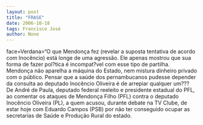```yaml
---
layout: post
title: "FRASE"
date: 2006-10-18
tags: Francisco José
author: None
---
```


 face=Verdana>“O que Mendonça fez (revelar a suposta tentativa de acordo com Inocêncio) está longe de uma agressão. Ele apenas mostrou que sua forma de fazer pol?tica é incompat?vel com esse tipo de partilha. Mendonça não aparelha a máquina do Estado, nem mistura dinheiro privado com o público. Pensar que a saúde dos pernambucanos pudesse depender da consulta ao deputado Inocêncio Oliveira é de arrepiar qualquer um???
De André de Paula, deputado federal reeleito e presidente estadual do PFL, ao comentar os ataques de Mendonça Filho (PFL) contra o deputado Inocêncio Oliveira (PL), a quem acusou, durante debate na TV Clube,&nbsp;de estar hoje com Eduardo Campos (PSB) por não ter conseguido ocupar as secretarias de Saúde e Produção Rural do estado. 